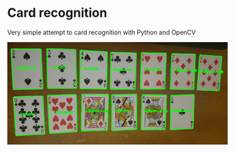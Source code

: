 # Card recognition

Very simple attempt to card recognition with Python and OpenCV

![Screenshot](./screenshot.png)
